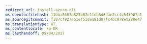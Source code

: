 ```yaml
---
redirect_url: install-azure-cli
ms.openlocfilehash: 11bba8667b825b87c1fdb3d6dae2cc4c545967a1
ms.sourcegitcommit: f107cf927ea1ef51de181d87fc4bc078e9288e47
ms.translationtype: HT
ms.contentlocale: ko-KR
ms.lasthandoff: 09/04/2017
---
```

